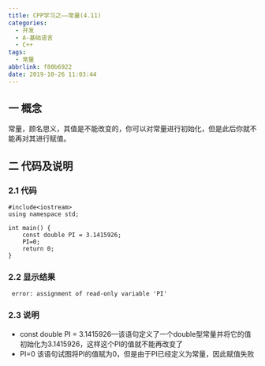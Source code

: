 ```yaml
---
title: CPP学习之——常量(4.11)
categories:
  - 开发
  - A-基础语言
  - C++
tags:
  - 常量
abbrlink: f80b6922
date: 2019-10-26 11:03:44
---
```

## 一 概念

常量，顾名思义，其值是不能改变的，你可以对常量进行初始化，但是此后你就不能再对其进行赋值。  

<!--more-->

## 二 代码及说明

### 2.1 代码

```
#include<iostream>
using namespace std;

int main() {
	const double PI = 3.1415926;
	PI=0;
	return 0;
}
```

### 2.2 显示结果

```
 error: assignment of read-only variable 'PI'
```

### 2.3 说明

* const double PI = 3.1415926—该语句定义了一个double型常量并将它的值初始化为3.1415926，这样这个PI的值就不能再改变了
* PI=0 该语句试图将PI的值赋为0，但是由于PI已经定义为常量，因此赋值失败